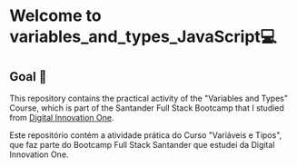 # Welcome to variables_and_types_JavaScript:computer:

## Goal :dart:
This repository contains the practical activity of the "Variables and Types" Course, which is part of the Santander Full Stack Bootcamp that I studied from  [Digital Innovation One](https://digitalinnovation.one/).

Este repositório contém a atividade prática do Curso "Variáveis e Tipos", que faz parte do Bootcamp Full Stack Santander que estudei da Digital Innovation One.

